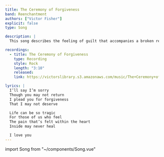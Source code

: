 ```yaml
---
title: The Ceremony of Forgiveness
band: Reenchantment
authors: ["Victor Fisher"]
explicit: false
type: Song

description: |
  This song describes the feeling of guilt that accompanies a broken relationship. It is one of the best examples of my atmospheric rock sound.

recordings:
  - title: The Ceremony of Forgiveness
    type: Recording
    style: Rock
    length: "3:10"
    released: 
    link: https://victorslibrary.s3.amazonaws.com/music/The+Ceremony+of+Forgiveness/The+Ceremony+of+Forgiveness.mp3

lyrics: |
  I’ll say I’m sorry
  Though you may not return
  I plead you for forgiveness
  That I may not deserve

  Life can be so tragic
  For those of us who feel
  The pain that’s felt within the heart
  Inside may never heal

  I love you
---
```


import Song from "~/components/Song.vue"

<Song :songData="$frontmatter" />
